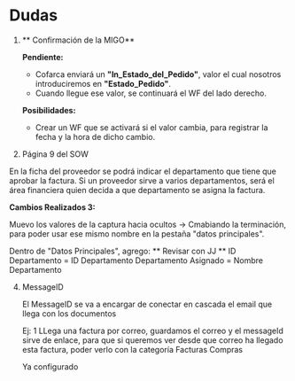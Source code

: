 # Dudas

1. ** Confirmación de la MIGO**

   **Pendiente:**

   - Cofarca enviará un **"In_Estado_del_Pedido"**, valor el cual nosotros introduciremos en **"Estado_Pedido"**.
   - Cuando llegue ese valor, se continuará el WF del lado derecho.

   **Posibilidades:**

   - Crear un WF que se activará si el valor cambia, para registrar la fecha y la hora de dicho cambio.


3. Página 9 del SOW

En la ficha del proveedor se podrá indicar el departamento que tiene que aprobar la factura. Si un 
proveedor sirve a varios departamentos, será el área financiera quien decida a que departamento 
se asigna la factura.

  **Cambios Realizados 3:**

Muevo los valores de la captura hacia ocultos -> Cmabiando la terminación, para poder usar ese mismo nombre en la pestaña "datos principales".

Dentro de "Datos Principales", agrego:
** Revisar con JJ **
ID Departamento  = ID Departamento 
Departamento Asignado = Nombre Departamento


4. MessageID

   El MessageID se va a encargar de conectar en cascada el email que llega con los documentos

   Ej:
   1 LLega una factura por correo, guardamos el correo y el messageId sirve de enlace, para que si queremos ver desde que correo ha llegado esta factura, poder verlo con la categoría Facturas Compras

   Ya configurado
   









